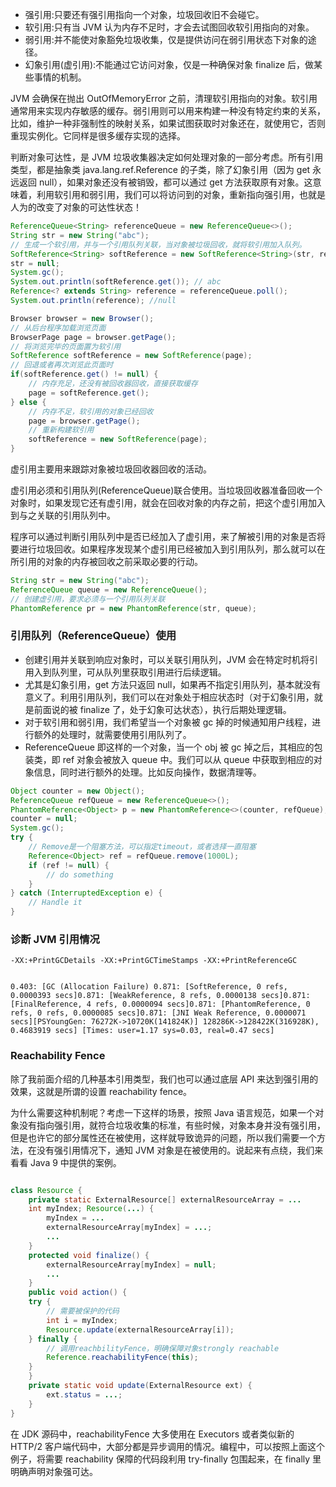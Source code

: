 - 强引用:只要还有强引用指向一个对象，垃圾回收旧不会碰它。
- 软引用:只有当 JVM 认为内存不足时，才会去试图回收软引用指向的对象。
- 弱引用:并不能使对象豁免垃圾收集，仅是提供访问在弱引用状态下对象的途径。
- 幻象引用(虚引用):不能通过它访问对象，仅是一种确保对象 finalize 后，做某些事情的机制。

JVM 会确保在抛出 OutOfMemoryError 之前，清理软引用指向的对象。软引用通常用来实现内存敏感的缓存。弱引用则可以用来构建一种没有特定约束的关系，比如，维护一种非强制性的映射关系，如果试图获取时对象还在，就使用它，否则重现实例化。它同样是很多缓存实现的选择。

判断对象可达性，是 JVM 垃圾收集器决定如何处理对象的一部分考虑。所有引用类型，都是抽象类 java.lang.ref.Reference 的子类，除了幻象引用（因为 get 永远返回 null），如果对象还没有被销毁，都可以通过 get 方法获取原有对象。这意味着，利用软引用和弱引用，我们可以将访问到的对象，重新指向强引用，也就是人为的改变了对象的可达性状态！

```java
ReferenceQueue<String> referenceQueue = new ReferenceQueue<>();
String str = new String("abc");
// 生成一个软引用，并与一个引用队列关联，当对象被垃圾回收，就将软引用加入队列。
SoftReference<String> softReference = new SoftReference<String>(str, referenceQueue);
str = null;
System.gc();
System.out.println(softReference.get()); // abc
Reference<? extends String> reference = referenceQueue.poll();
System.out.println(reference); //null

Browser browser = new Browser();
// 从后台程序加载浏览页面
BrowserPage page = browser.getPage();
// 将浏览完毕的页面置为软引用
SoftReference softReference = new SoftReference(page);
// 回退或者再次浏览此页面时
if(softReference.get() != null) {
    // 内存充足，还没有被回收器回收，直接获取缓存
    page = softReference.get();
} else {
    // 内存不足，软引用的对象已经回收
    page = browser.getPage();
    // 重新构建软引用
    softReference = new SoftReference(page);
}
```

虚引用主要用来跟踪对象被垃圾回收器回收的活动。

虚引用必须和引用队列(ReferenceQueue)联合使用。当垃圾回收器准备回收一个对象时，如果发现它还有虚引用，就会在回收对象的内存之前，把这个虚引用加入到与之关联的引用队列中。

程序可以通过判断引用队列中是否已经加入了虚引用，来了解被引用的对象是否将要进行垃圾回收。如果程序发现某个虚引用已经被加入到引用队列，那么就可以在所引用的对象的内存被回收之前采取必要的行动。

```java
String str = new String("abc");
ReferenceQueue queue = new ReferenceQueue();
// 创建虚引用，要求必须与一个引用队列关联
PhantomReference pr = new PhantomReference(str, queue);
```

### 引用队列（ReferenceQueue）使用

- 创建引用并关联到响应对象时，可以关联引用队列，JVM 会在特定时机将引用入到队列里，可从队列里获取引用进行后续逻辑。
- 尤其是幻象引用，get 方法只返回 null，如果再不指定引用队列，基本就没有意义了。利用引用队列，我们可以在对象处于相应状态时（对于幻象引用，就是前面说的被 finalize 了，处于幻象可达状态），执行后期处理逻辑。
- 对于软引用和弱引用，我们希望当一个对象被 gc 掉的时候通知用户线程，进行额外的处理时，就需要使用引用队列了。
- ReferenceQueue 即这样的一个对象，当一个 obj 被 gc 掉之后，其相应的包装类，即 ref 对象会被放入 queue 中。我们可以从 queue 中获取到相应的对象信息，同时进行额外的处理。比如反向操作，数据清理等。

```java
Object counter = new Object();
ReferenceQueue refQueue = new ReferenceQueue<>();
PhantomReference<Object> p = new PhantomReference<>(counter, refQueue);
counter = null;
System.gc();
try {
    // Remove是一个阻塞方法，可以指定timeout，或者选择一直阻塞
    Reference<Object> ref = refQueue.remove(1000L);
    if (ref != null) {
        // do something
    }
} catch (InterruptedException e) {
    // Handle it
}
```

### 诊断 JVM 引用情况

```
-XX:+PrintGCDetails -XX:+PrintGCTimeStamps -XX:+PrintReferenceGC


0.403: [GC (Allocation Failure) 0.871: [SoftReference, 0 refs, 0.0000393 secs]0.871: [WeakReference, 8 refs, 0.0000138 secs]0.871: [FinalReference, 4 refs, 0.0000094 secs]0.871: [PhantomReference, 0 refs, 0 refs, 0.0000085 secs]0.871: [JNI Weak Reference, 0.0000071 secs][PSYoungGen: 76272K->10720K(141824K)] 128286K->128422K(316928K), 0.4683919 secs] [Times: user=1.17 sys=0.03, real=0.47 secs]
```

### Reachability Fence

除了我前面介绍的几种基本引用类型，我们也可以通过底层 API 来达到强引用的效果，这就是所谓的设置 reachability fence。

为什么需要这种机制呢？考虑一下这样的场景，按照 Java 语言规范，如果一个对象没有指向强引用，就符合垃圾收集的标准，有些时候，对象本身并没有强引用，但是也许它的部分属性还在被使用，这样就导致诡异的问题，所以我们需要一个方法，在没有强引用情况下，通知 JVM 对象是在被使用的。说起来有点绕，我们来看看 Java 9 中提供的案例。

```java

class Resource {
    private static ExternalResource[] externalResourceArray = ...
    int myIndex; Resource(...) {
        myIndex = ...
        externalResourceArray[myIndex] = ...;
        ...
    }
    protected void finalize() {
        externalResourceArray[myIndex] = null;
        ...
    }
    public void action() {
    try {
        // 需要被保护的代码
        int i = myIndex;
        Resource.update(externalResourceArray[i]);
    } finally {
        // 调用reachbilityFence，明确保障对象strongly reachable
        Reference.reachabilityFence(this);
    }
    }
    private static void update(ExternalResource ext) {
        ext.status = ...;
    }
}
```

在 JDK 源码中，reachabilityFence 大多使用在 Executors 或者类似新的 HTTP/2 客户端代码中，大部分都是异步调用的情况。编程中，可以按照上面这个例子，将需要 reachability 保障的代码段利用 try-finally 包围起来，在 finally 里明确声明对象强可达。
